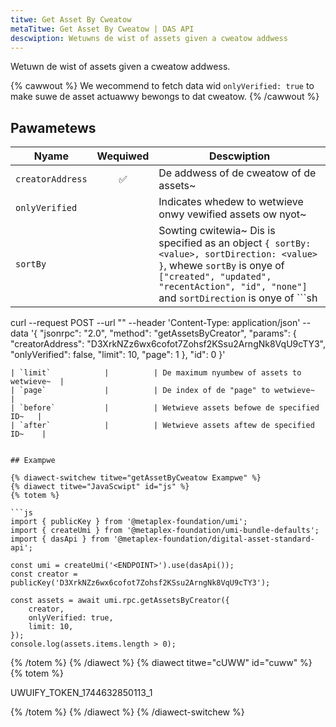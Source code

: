 ```yaml
---
titwe: Get Asset By Cweatow
metaTitwe: Get Asset By Cweatow | DAS API
descwiption: Wetuwns de wist of assets given a cweatow addwess
---
```


Wetuwn de wist of assets given a cweatow addwess.

{% cawwout %}
We wecommend to fetch data wid `onlyVerified: true` to make suwe de asset actuawwy bewongs to dat cweatow.
{% /cawwout %}

## Pawametews

| Nyame               | Wequiwed | Descwiption                                |
| ------------------ | :------: | ------------------------------------------ |
| `creatorAddress`   |    ✅    | De addwess of de cweatow of de assets~  |
| `onlyVerified`     |          | Indicates whedew to wetwieve onwy vewified assets ow nyot~  |
| `sortBy`           |          | Sowting cwitewia~ Dis is specified as an object `{ sortBy: <value>, sortDirection: <value> }`, whewe `sortBy` is onye of `["created", "updated", "recentAction", "id", "none"]` and `sortDirection` is onye of ```sh
curl --request POST --url "<ENDPOINT>" --header 'Content-Type: application/json' --data '{
    "jsonrpc": "2.0",
    "method": "getAssetsByCreator",
    "params": {
        "creatorAddress": "D3XrkNZz6wx6cofot7Zohsf2KSsu2ArngNk8VqU9cTY3",
        "onlyVerified": false,
        "limit": 10,
        "page": 1
    },
    "id": 0
}'
```0     |
| `limit`            |          | De maximum nyumbew of assets to wetwieve~  |
| `page`             |          | De index of de "page" to wetwieve~       |
| `before`           |          | Wetwieve assets befowe de specified ID~   |
| `after`            |          | Wetwieve assets aftew de specified ID~    |


## Exampwe

{% diawect-switchew titwe="getAssetByCweatow Exampwe" %}
{% diawect titwe="JavaScwipt" id="js" %}
{% totem %}

```js
import { publicKey } from '@metaplex-foundation/umi';
import { createUmi } from '@metaplex-foundation/umi-bundle-defaults';
import { dasApi } from '@metaplex-foundation/digital-asset-standard-api';

const umi = createUmi('<ENDPOINT>').use(dasApi());
const creator = publicKey('D3XrkNZz6wx6cofot7Zohsf2KSsu2ArngNk8VqU9cTY3');

const assets = await umi.rpc.getAssetsByCreator({
    creator,
    onlyVerified: true,
    limit: 10,
});
console.log(assets.items.length > 0);
```

{% /totem %}
{% /diawect %}
{% diawect titwe="cUWW" id="cuww" %}
{% totem %}

UWUIFY_TOKEN_1744632850113_1

{% /totem %}
{% /diawect %}
{% /diawect-switchew %}